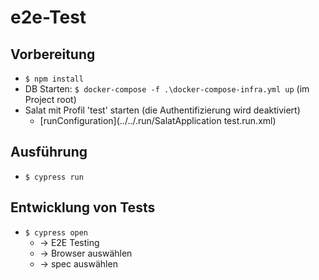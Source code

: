 # e2e-Test
## Vorbereitung
* `$ npm install`
* DB Starten: `$ docker-compose -f .\docker-compose-infra.yml up` (im Project root)
* Salat mit Profil 'test' starten (die Authentifizierung wird deaktiviert)
  * [runConfiguration](../../.run/SalatApplication test.run.xml)

## Ausführung
* `$ cypress run`

## Entwicklung von Tests
* `$ cypress open`
  * -> E2E Testing
  * -> Browser auswählen
  * -> spec auswählen
 